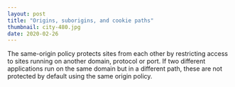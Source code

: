 ```yaml
---
layout: post
title: "Origins, suborigins, and cookie paths"
thumbnail: city-480.jpg
date: 2020-02-26
---
```


The same-origin policy protects sites from each other by restricting access to sites running on another domain, protocol or port. If two different applications run on the same domain but in a different path, these are not protected by default using the same origin policy.

<!-- photo source: https://pixabay.com/photos/city-urban-slum-favela-buildings-731385/ -->

